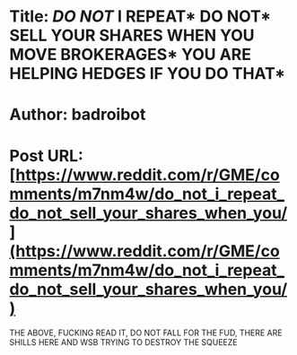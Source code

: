 # Title: *DO NOT* I REPEAT* DO NOT* SELL YOUR SHARES WHEN YOU MOVE BROKERAGES* YOU ARE HELPING HEDGES IF YOU DO THAT*
# Author: badroibot
# Post URL: [https://www.reddit.com/r/GME/comments/m7nm4w/do_not_i_repeat_do_not_sell_your_shares_when_you/](https://www.reddit.com/r/GME/comments/m7nm4w/do_not_i_repeat_do_not_sell_your_shares_when_you/)


THE ABOVE, FUCKING READ IT, DO NOT FALL FOR THE FUD, THERE ARE SHILLS HERE AND WSB TRYING TO DESTROY THE SQUEEZE